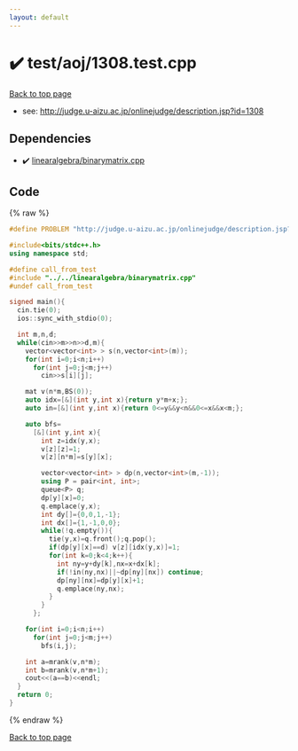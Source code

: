 ```yaml
---
layout: default
---
```


<!-- mathjax config similar to math.stackexchange -->
<script type="text/javascript" async
  src="https://cdnjs.cloudflare.com/ajax/libs/mathjax/2.7.5/MathJax.js?config=TeX-MML-AM_CHTML">
</script>
<script type="text/x-mathjax-config">
  MathJax.Hub.Config({
    TeX: { equationNumbers: { autoNumber: "AMS" }},
    tex2jax: {
      inlineMath: [ ['$','$'] ],
      processEscapes: true
    },
    "HTML-CSS": { matchFontHeight: false },
    displayAlign: "left",
    displayIndent: "2em"
  });
</script>

<script type="text/javascript" src="https://cdnjs.cloudflare.com/ajax/libs/jquery/3.4.1/jquery.min.js"></script>
<script src="https://cdn.jsdelivr.net/npm/jquery-balloon-js@1.1.2/jquery.balloon.min.js" integrity="sha256-ZEYs9VrgAeNuPvs15E39OsyOJaIkXEEt10fzxJ20+2I=" crossorigin="anonymous"></script>
<script type="text/javascript" src="../../../assets/js/copy-button.js"></script>
<link rel="stylesheet" href="../../../assets/css/copy-button.css" />


# :heavy_check_mark: test/aoj/1308.test.cpp


<a href="../../../index.html">Back to top page</a>

* see: <a href="http://judge.u-aizu.ac.jp/onlinejudge/description.jsp?id=1308">http://judge.u-aizu.ac.jp/onlinejudge/description.jsp?id=1308</a>


## Dependencies
* :heavy_check_mark: <a href="../../../library/linearalgebra/binarymatrix.cpp.html">linearalgebra/binarymatrix.cpp</a>


## Code
{% raw %}
```cpp
#define PROBLEM "http://judge.u-aizu.ac.jp/onlinejudge/description.jsp?id=1308"

#include<bits/stdc++.h>
using namespace std;

#define call_from_test
#include "../../linearalgebra/binarymatrix.cpp"
#undef call_from_test

signed main(){
  cin.tie(0);
  ios::sync_with_stdio(0);

  int m,n,d;
  while(cin>>m>>n>>d,m){
    vector<vector<int> > s(n,vector<int>(m));
    for(int i=0;i<n;i++)
      for(int j=0;j<m;j++)
        cin>>s[i][j];

    mat v(n*m,BS(0));
    auto idx=[&](int y,int x){return y*m+x;};
    auto in=[&](int y,int x){return 0<=y&&y<n&&0<=x&&x<m;};

    auto bfs=
      [&](int y,int x){
        int z=idx(y,x);
        v[z][z]=1;
        v[z][n*m]=s[y][x];

        vector<vector<int> > dp(n,vector<int>(m,-1));
        using P = pair<int, int>;
        queue<P> q;
        dp[y][x]=0;
        q.emplace(y,x);
        int dy[]={0,0,1,-1};
        int dx[]={1,-1,0,0};
        while(!q.empty()){
          tie(y,x)=q.front();q.pop();
          if(dp[y][x]==d) v[z][idx(y,x)]=1;
          for(int k=0;k<4;k++){
            int ny=y+dy[k],nx=x+dx[k];
            if(!in(ny,nx)||~dp[ny][nx]) continue;
            dp[ny][nx]=dp[y][x]+1;
            q.emplace(ny,nx);
          }
        }
      };

    for(int i=0;i<n;i++)
      for(int j=0;j<m;j++)
        bfs(i,j);

    int a=mrank(v,n*m);
    int b=mrank(v,n*m+1);
    cout<<(a==b)<<endl;
  }
  return 0;
}

```
{% endraw %}

<a href="../../../index.html">Back to top page</a>


